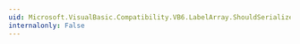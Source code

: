 ```yaml
---
uid: Microsoft.VisualBasic.Compatibility.VB6.LabelArray.ShouldSerializeIndex(System.Windows.Forms.Label)
internalonly: False
---
```

